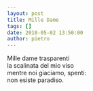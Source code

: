 ```yaml
---
layout: post
title: Mille Dame
tags: []
date: 2010-05-02 13:50:00
author: pietro
---
```

Mille dame trasparenti<br/>la scalinata del mio viso<br/>mentre noi giaciamo, spenti:<br/>non esiste paradiso.
